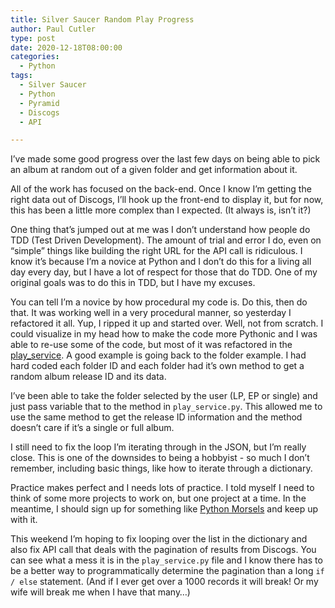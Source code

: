 ```yaml
---
title: Silver Saucer Random Play Progress
author: Paul Cutler 
type: post 
date: 2020-12-18T08:00:00 
categories:
  - Python
tags:
  - Silver Saucer
  - Python
  - Pyramid
  - Discogs
  - API

---
```


I’ve made some good progress over the last few days on being able to pick an album at random out of a given folder and
get information about it.

All of the work has focused on the back-end. Once I know I’m getting the right data out of Discogs, I’ll hook up the
front-end to display it, but for now, this has been a little more complex than I expected.  (It always is, isn’t it?)

One thing that’s jumped out at me was I don’t understand how people do TDD (Test Driven Development). The amount of
trial and error I do, even on “simple” things like building the right URL for the API call is ridiculous. I know it’s
because I’m a novice at Python and I don’t do this for a living all day every day, but I have a lot of respect for those
that do TDD. One of my original goals was to do this in TDD, but I have my excuses.

You can tell I’m a novice by how procedural my code is. Do this, then do that. It was working well in a very procedural
manner, so yesterday I refactored it all. Yup, I ripped it up and started over. Well, not from scratch. I could
visualize in my head how to make the code more Pythonic and I was able to re-use some of the code, but most of it was
refactored in
the [play_service](https://github.com/prcutler/silversaucer/blob/main/silversaucer/services/play_service.py). A good
example is going back to the folder example. I had hard coded each folder ID and each folder had it’s own method to get
a random album release ID and its data.

I’ve been able to take the folder selected by the user (LP, EP or single) and just pass variable that to the method
in `play_service.py`. This allowed me to use the same method to get the release ID information and the method doesn’t
care if it’s a single or full album.

I still need to fix the loop I’m iterating through in the JSON, but I’m really close. This is one of the downsides to
being a hobbyist - so much I don’t remember, including basic things, like how to iterate through a dictionary.

Practice makes perfect and I needs lots of practice. I told myself I need to think of some more projects to work on, but
one project at a time. In the meantime, I should sign up for something
like [Python Morsels](https://www.pythonmorsels.com/) and keep up with it.

This weekend I’m hoping to fix looping over the list in the dictionary and also fix API call that deals with the pagination of results from Discogs.  You can see what a mess it is in the `play_service.py` file and I know there has to be a better way to programmatically determine the pagination than a long `if / else` statement.  (And if I ever get over a 1000 records it will break!  Or my wife will break me when I have that many…)